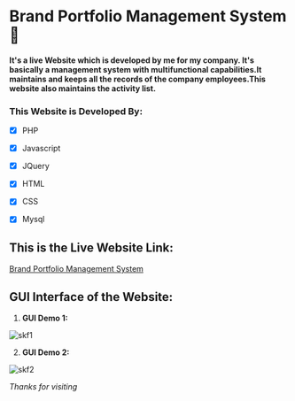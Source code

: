 # Brand Portfolio Management System :office:

#### It's a live Website which is developed by me for my company. It's basically a management system with multifunctional capabilities.It maintains and keeps all the records of the company employees.This website also maintains the activity list.

### This Website is Developed By:

- [x] PHP
- [x] Javascript
- [x] JQuery
- [x] HTML
- [x] CSS
- [x] Mysql



## This is the Live Website Link:
[Brand Portfolio Management System](http://skfmis.com/Portfolio/index.php)

## GUI Interface of the Website:

1. **GUI Demo 1:**

![skf1](https://user-images.githubusercontent.com/41693796/115128538-4865b000-a000-11eb-8e43-13b96514bdb3.JPG)

2. **GUI Demo 2:**

![skf2](https://user-images.githubusercontent.com/41693796/115128575-937fc300-a000-11eb-96c8-6a169b7a6f44.JPG)


*Thanks for visiting*